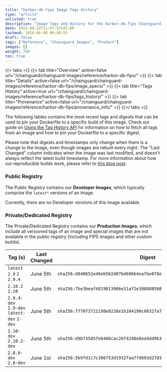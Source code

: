 ```yaml
---
title: "harbor-db-fips Image Tags History"
type: "article"
unlisted: true
description: "Image Tags and History for the harbor-db-fips Chainguard Image"
date: 2023-06-22T11:07:52+02:00
lastmod: 2024-06-08 00:48:55
draft: false
tags: ["Reference", "Chainguard Images", "Product"]
images: []
weight: 700
toc: true
---
```


{{< tabs >}}
{{< tab title="Overview" active=false url="/chainguard/chainguard-images/reference/harbor-db-fips/" >}}
{{< tab title="Details" active=false url="/chainguard/chainguard-images/reference/harbor-db-fips/image_specs/" >}}
{{< tab title="Tags History" active=true url="/chainguard/chainguard-images/reference/harbor-db-fips/tags_history/" >}}
{{< tab title="Provenance" active=false url="/chainguard/chainguard-images/reference/harbor-db-fips/provenance_info/" >}}
{{</ tabs >}}

The following tables contains the most recent tags and digests that can be used to pin your Dockerfile to a specific build of this image. Check our guide on [Using the Tag History API](/chainguard/chainguard-images/using-the-tag-history-api/) for information on how to fetch all tags from an image and how to pin your Dockerfile to a specific digest.

Please note that digests and timestamps only change when there is a change to the image, even though images are rebuilt every night. The "Last Changed" column indicates when the image was last modified, and doesn't always reflect the latest build timestamp. For more information about how our reproducible builds work, please refer to [this blog post](https://www.chainguard.dev/unchained/reproducing-chainguards-reproducible-image-builds).

### Public Registry
The Public Registry contains our **Developer Images**, which typically comprise the `latest*` versions of an image.

Currently, there are no Developer versions of this image available.

### Private/Dedicated Registry
The Private/Dedicated Registry contains our **Production Images**, which include all versioned tags of an image and special images that are not available in the public registry (including FIPS images and other custom builds).

| Tag (s)                                     | Last Changed | Digest                                                                    |
|---------------------------------------------|--------------|---------------------------------------------------------------------------|
|  `latest` `2.9` `2` `2.9.4`                 | June 5th     | `sha256:d048652e40eb562d87bd606b4eafbe078e941a10507828a34b7ba78c36d48009` |
|  `2.10.2` `2.10`                            | June 5th     | `sha256:7be3beaf4819013966e31af2e38888858037117933d6624b4fa39a6d4682073c` |
|  `2.9.4-dev` `2.9-dev` `latest-dev` `2-dev` | June 5th     | `sha256:777073722198e8226e1b104190c00327a715201243cbb109c3986e1e58c9fdbe` |
|  `2.10-dev` `2.10.2-dev`                    | June 5th     | `sha256:d9b73585fe6408cac26f4248e8ea9dd9b3fbbf12a0f150f9bdd87851b45911e5` |
|  `2.8.6-dev` `2.8-dev`                      | June 1st     | `sha256:5b9fd1c7c386753d1932faa7fd693d27d3998b04aec82b0527b7c785dcd1241c` |

